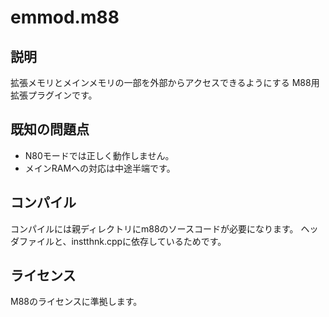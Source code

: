 # emmod.m88

## 説明

拡張メモリとメインメモリの一部を外部からアクセスできるようにする
M88用拡張プラグインです。

## 既知の問題点

* N80モードでは正しく動作しません。
* メインRAMへの対応は中途半端です。

## コンパイル

コンパイルには親ディレクトリにm88のソースコードが必要になります。
ヘッダファイルと、instthnk.cppに依存しているためです。

## ライセンス

M88のライセンスに準拠します。
